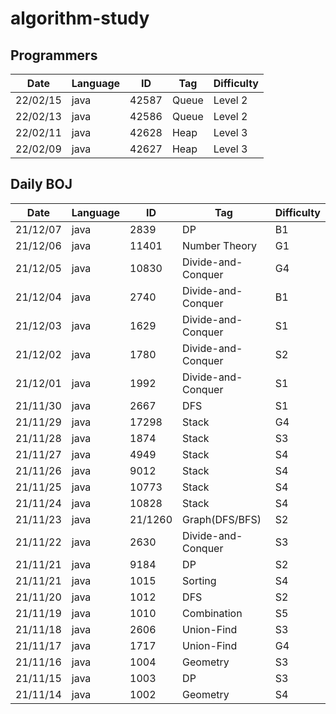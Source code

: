# algorithm-study

## Programmers
| Date | Language | ID | Tag | Difficulty |
|------|---|---|---|---|
| 22/02/15 | java | 42587 | Queue | Level 2 |
| 22/02/13 | java | 42586 | Queue | Level 2 |
| 22/02/11 | java | 42628 | Heap | Level 3 |
| 22/02/09 | java | 42627 | Heap | Level 3 |

## Daily BOJ
| Date | Language | ID | Tag | Difficulty |
|------|---|---|---|---|
| 21/12/07 | java | 2839 | DP | B1 |
| 21/12/06 | java | 11401 | Number Theory | G1 |
| 21/12/05 | java | 10830 | Divide-and-Conquer | G4 |
| 21/12/04 | java | 2740 | Divide-and-Conquer | B1 |
| 21/12/03 | java | 1629 | Divide-and-Conquer | S1 |
| 21/12/02 | java | 1780 | Divide-and-Conquer | S2 |
| 21/12/01 | java | 1992 | Divide-and-Conquer | S1 |
| 21/11/30 | java | 2667 | DFS | S1 |
| 21/11/29 | java | 17298 | Stack | G4 |
| 21/11/28 | java | 1874 | Stack | S3 |
| 21/11/27 | java | 4949 | Stack | S4 |
| 21/11/26 | java | 9012 | Stack | S4 |
| 21/11/25 | java | 10773 | Stack | S4 |
| 21/11/24 | java | 10828 | Stack | S4 |
| 21/11/23 | java | 21/1260 | Graph(DFS/BFS) | S2 |
| 21/11/22 | java | 2630 | Divide-and-Conquer | S3 |
| 21/11/21 | java | 9184 | DP | S2 |
| 21/11/21 | java | 1015 | Sorting | S4 |
| 21/11/20 | java | 1012 | DFS | S2 |
| 21/11/19 | java | 1010 | Combination | S5 |
| 21/11/18 | java | 2606 | Union-Find | S3 |
| 21/11/17 | java | 1717 | Union-Find | G4 |
| 21/11/16 | java | 1004 | Geometry | S3 |
| 21/11/15 | java | 1003 | DP | S3 |
| 21/11/14 | java | 1002 | Geometry | S4 |